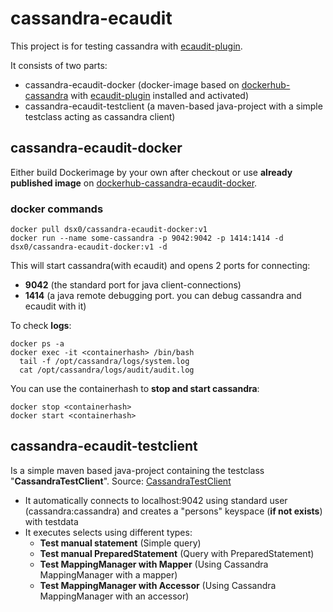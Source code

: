 # cassandra-ecaudit

This project is for testing cassandra with [ecaudit-plugin](https://github.com/Ericsson/ecaudit).

It consists of two parts:
- cassandra-ecaudit-docker (docker-image based on [dockerhub-cassandra](https://hub.docker.com/_/cassandra) with [ecaudit-plugin](https://github.com/Ericsson/ecaudit) installed and activated)
- cassandra-ecaudit-testclient (a maven-based java-project with a simple testclass acting as cassandra client)


## cassandra-ecaudit-docker
Either build Dockerimage by your own after checkout or use **already published image** on [dockerhub-cassandra-ecaudit-docker](https://hub.docker.com/r/dsx0/cassandra-ecaudit-docker).

### docker commands
```
docker pull dsx0/cassandra-ecaudit-docker:v1
docker run --name some-cassandra -p 9042:9042 -p 1414:1414 -d  dsx0/cassandra-ecaudit-docker:v1 -d 
```
This will start cassandra(with ecaudit) and opens 2 ports for connecting:
- **9042** (the standard port for java client-connections)
- **1414** (a java remote debugging port. you can debug cassandra and ecaudit with it)

To check **logs**:
```
docker ps -a
docker exec -it <containerhash> /bin/bash
  tail -f /opt/cassandra/logs/system.log
  cat /opt/cassandra/logs/audit/audit.log
```
You can use the containerhash to **stop and start cassandra**:
```
docker stop <containerhash>
docker start <containerhash>
```

## cassandra-ecaudit-testclient
Is a simple maven based java-project containing the testclass "**CassandraTestClient**".
Source: [CassandraTestClient](https://github.com/dsx0/cassandra-ecaudit/blob/main/cassandra-ecaudit-testclient/src/main/java/test/CassandraTestClient.java)

- It automatically connects to localhost:9042 using standard user (cassandra:cassandra) and creates a "persons" keyspace (**if not exists**) with testdata
- It executes selects using different types:
  - **Test manual statement** (Simple query)
  - **Test manual PreparedStatement** (Query with PreparedStatement)
  - **Test MappingManager with Mapper** (Using Cassandra MappingManager with a mapper)
  - **Test MappingManager with Accessor** (Using Cassandra MappingManager with an accessor)

